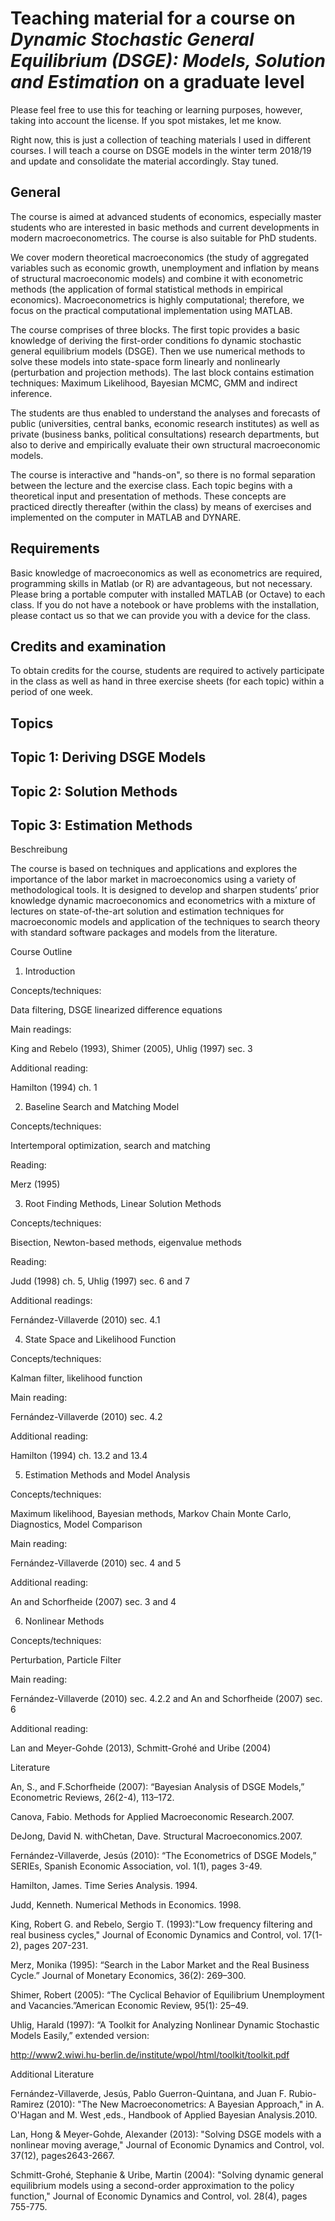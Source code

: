 # Teaching material for a course on *Dynamic Stochastic General Equilibrium (DSGE): Models, Solution and Estimation* on a graduate level
Please feel free to use this for teaching or learning purposes, however, taking into account the license. If you spot mistakes, let me know.

Right now, this is just a collection of teaching materials I used in different courses. I will teach a course on DSGE models in the winter term 2018/19 and update and consolidate the material accordingly. Stay tuned.

## General
The course is aimed at advanced students of economics, especially master students who are interested in basic methods and current developments in modern macroeconometrics. The course is also suitable for PhD students.

We cover modern theoretical macroeconomics (the study of aggregated variables such as economic growth, unemployment and inflation by means of structural macroeconomic models) and combine it with econometric methods (the application of formal statistical methods in empirical economics). Macroeconometrics is highly computational; therefore, we focus on the practical computational implementation using MATLAB.

The course comprises of three blocks. The first topic provides a basic knowledge of deriving the first-order conditions fo dynamic stochastic general equilibrium models (DSGE). Then we use numerical methods to solve these models into state-space form linearly and nonlinearly (perturbation and projection methods). The last block contains estimation techniques: Maximum Likelihood, Bayesian MCMC, GMM and indirect inference. 

The students are thus enabled to understand the analyses and forecasts of public (universities, central banks, economic research institutes) as well as private (business banks, political consultations) research departments, but also to derive and empirically evaluate their own structural macroeconomic models.

The course is interactive and "hands-on", so there is no formal separation between the lecture and the exercise class. Each topic begins with a theoretical input and presentation of methods. These concepts are practiced directly thereafter (within the class) by means of exercises and implemented on the computer in MATLAB and DYNARE.

## Requirements
Basic knowledge of macroeconomics as well as econometrics are required, programming skills in Matlab (or R) are advantageous, but not necessary. Please bring a portable computer with installed MATLAB (or Octave) to each class. If you do not have a notebook or have problems with the installation, please contact us so that we can provide you with a device for the class.

## Credits and examination
To obtain credits for the course, students are required to actively participate in the class as well as hand in three exercise sheets (for each topic) within a period of one week.

## Topics

Topic 1: Deriving DSGE Models
- 

Topic 2: Solution Methods
-

Topic 3: Estimation Methods
-

 Beschreibung

The course is based on techniques and applications and explores the importance of the labor market in macroeconomics using a variety of methodological tools. It is designed to develop and sharpen students’ prior knowledge dynamic macroeconomics and econometrics with a mixture of lectures on state-of-the-art solution and estimation techniques for macroeconomic models and application of the techniques to search theory with standard software packages and models from the literature.

Course Outline

1. Introduction

Concepts/techniques:
	

Data filtering, DSGE linearized difference equations

Main readings:
	

King and Rebelo (1993), Shimer (2005), Uhlig (1997) sec. 3

Additional reading:
	

Hamilton (1994) ch. 1

2. Baseline Search and Matching Model

Concepts/techniques:
	

Intertemporal optimization, search and matching

Reading:
	

Merz (1995)

3. Root Finding Methods, Linear Solution Methods

Concepts/techniques:
	

Bisection, Newton-based methods, eigenvalue methods

Reading:
	

Judd (1998) ch. 5, Uhlig (1997) sec.  6 and 7

Additional readings:
	

Fernández-Villaverde (2010) sec. 4.1

4. State Space and Likelihood Function

Concepts/techniques:
	

Kalman filter, likelihood function

Main reading:
	

Fernández-Villaverde (2010) sec. 4.2

Additional reading:
	

Hamilton (1994) ch. 13.2 and 13.4

5. Estimation Methods and Model Analysis

Concepts/techniques:
	

Maximum likelihood, Bayesian methods, Markov Chain Monte Carlo, Diagnostics, Model Comparison

Main reading:
	

Fernández-Villaverde (2010) sec. 4 and 5

Additional reading:
	

An and Schorfheide (2007) sec. 3 and 4

6. Nonlinear Methods

Concepts/techniques:
	

Perturbation, Particle Filter

Main reading:
	

Fernández-Villaverde (2010) sec. 4.2.2  and An and Schorfheide (2007) sec. 6

Additional reading:
	

Lan and Meyer-Gohde (2013), Schmitt-Grohé and Uribe (2004)

Literature

An, S., and F.Schorfheide (2007): “Bayesian Analysis of DSGE Models,” Econometric Reviews, 26(2-4), 113–172.

Canova, Fabio. Methods for Applied Macroeconomic Research.2007.

DeJong, David N. withChetan, Dave. Structural Macroeconomics.2007.

Fernández-Villaverde, Jesús (2010): “The Econometrics of DSGE Models,” SERIEs, Spanish Economic Association, vol. 1(1), pages 3-49.

Hamilton, James. Time Series Analysis. 1994.

Judd, Kenneth. Numerical Methods in Economics. 1998.

King, Robert G. and Rebelo, Sergio T. (1993):"Low frequency filtering and real business cycles," Journal of Economic Dynamics and Control, vol. 17(1-2), pages 207-231.

Merz, Monika (1995): “Search in the Labor Market and the Real Business Cycle.” Journal of Monetary Economics, 36(2): 269–300.

Shimer, Robert (2005): “The Cyclical Behavior of Equilibrium Unemployment and Vacancies.”American Economic Review, 95(1): 25–49.

Uhlig, Harald (1997): “A Toolkit for Analyzing Nonlinear Dynamic Stochastic Models Easily,” extended version:

 http://www2.wiwi.hu-berlin.de/institute/wpol/html/toolkit/toolkit.pdf

Additional Literature

Fernández-Villaverde, Jesús, Pablo Guerron-Quintana, and Juan F. Rubio-Ramirez (2010): "The New Macroeconometrics: A Bayesian Approach," in A. O'Hagan and M. West ,eds., Handbook of Applied Bayesian Analysis.2010.

Lan, Hong & Meyer-Gohde, Alexander (2013): "Solving DSGE models with a nonlinear moving average," Journal of Economic Dynamics and Control, vol. 37(12), pages2643-2667.

Schmitt-Grohé, Stephanie & Uribe, Martin (2004): "Solving dynamic general equilibrium models using a second-order approximation to the policy function," Journal of Economic Dynamics and Control, vol. 28(4), pages 755-775.
